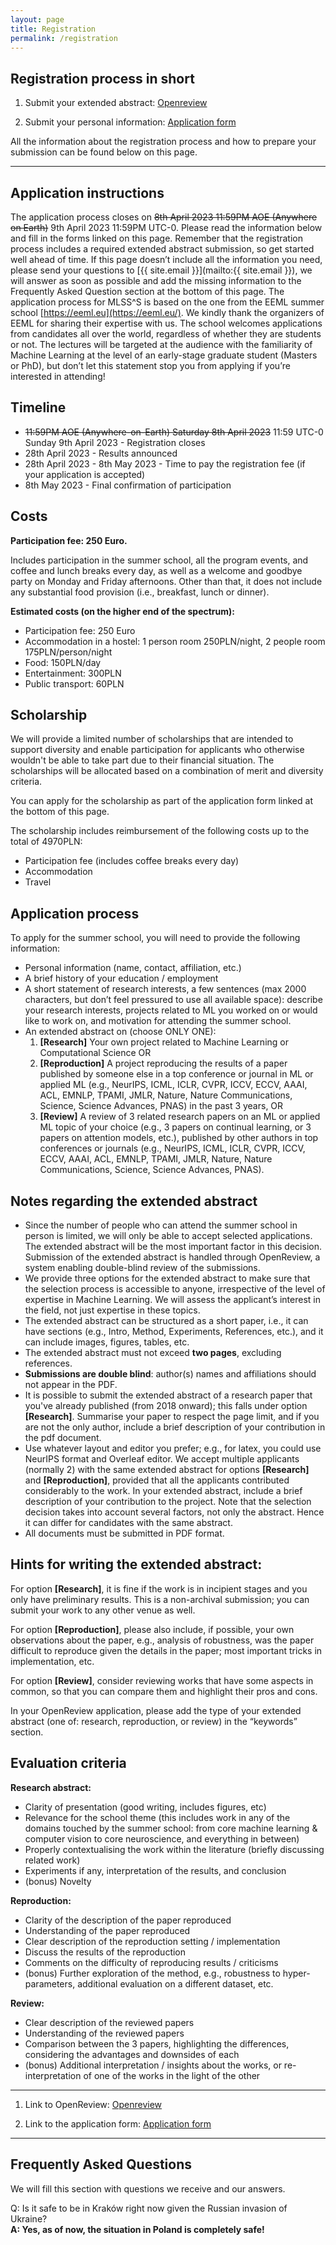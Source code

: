 ```yaml
---
layout: page
title: Registration
permalink: /registration
---
```



## Registration process in short

1) Submit your extended abstract: <a href="https://openreview.net/group?id=MLinPL.org/2023/MLSS" class="btn btn-default btn-lg"><i class="fa-solid fa-file-pdf"></i> <span class="network-name">Openreview</span></a>

2) Submit your personal information: <a href="https://forms.office.com/e/zR57si49sE" class="btn btn-default btn-lg"><i class="fa-solid fa-table-list"></i> <span class="network-name">Application form</span></a>

All the information about the registration process and how to prepare your submission can be found below on this page.


---


## Application instructions

The application process closes on ~~8th April 2023 11:59PM AOE (Anywhere on Earth)~~ 9th April 2023 11:59PM UTC-0.
Please read the information below and fill in the forms linked on this page.
Remember that the registration process includes a required extended abstract submission, so get started well ahead of time.
If this page doesn’t include all the information you need, please send your questions to [{{ site.email }}](mailto:{{ site.email }}), we will answer as soon as possible and add the missing information to the Frequently Asked Question section at the bottom of this page.
The application process for MLSS^S is based on the one from the EEML summer school [https://eeml.eu](https://eeml.eu/). We kindly thank the organizers of EEML for sharing their expertise with us. 
The school welcomes applications from candidates all over the world, regardless of whether they are students or not. The lectures will be targeted at the audience with the familiarity of Machine Learning at the level of an early-stage graduate student (Masters or PhD), but don’t let this statement stop you from applying if you’re interested in attending!


## Timeline

- ~~11:59PM AOE (Anywhere-on-Earth) Saturday 8th April 2023~~ 11:59 UTC-0 Sunday 9th April 2023 - Registration closes
- 28th April 2023 - Results announced
- 28th April 2023 - 8th May 2023 - Time to pay the registration fee (if your application is accepted)
- 8th May 2023 - Final confirmation of participation


## Costs

**Participation fee: 250 Euro.**

Includes participation in the summer school, all the program events, and coffee and lunch breaks every day, as well as a welcome and goodbye party on Monday and Friday afternoons.
Other than that, it does not include any substantial food provision (i.e., breakfast, lunch or dinner).

**Estimated costs (on the higher end of the spectrum):**

- Participation fee: 250 Euro
- Accommodation in a hostel: 1 person room 250PLN/night, 2 people room 175PLN/person/night
- Food: 150PLN/day
- Entertainment: 300PLN
- Public transport: 60PLN 


## Scholarship

We will provide a limited number of scholarships that are intended to support diversity and enable participation for applicants who otherwise wouldn't be able to take part due to their financial situation.
The scholarships will be allocated based on a combination of merit and diversity criteria.

You can apply for the scholarship as part of the application form linked at the bottom of this page.

The scholarship includes reimbursement of the following costs up to the total of 4970PLN:
- Participation fee (includes coffee breaks every day)
- Accommodation
- Travel


## Application process

To apply for the summer school, you will need to provide the following information:

- Personal information (name, contact, affiliation, etc.)
- A brief history of your education / employment
- A short statement of research interests, a few sentences (max 2000 characters, but don’t feel pressured to use all available space): describe your research interests, projects related to ML you worked on or would like to work on, and motivation for attending the summer school.
- An extended abstract on (choose ONLY ONE):
  1. **[Research]** Your own project related to Machine Learning or Computational Science OR
  2. **[Reproduction]** A project reproducing the results of a paper published by someone else in a top conference or journal in ML or applied ML (e.g., NeurIPS, ICML, ICLR, CVPR, ICCV, ECCV, AAAI, ACL, EMNLP, TPAMI, JMLR, Nature, Nature Communications, Science, Science Advances, PNAS) in the past 3 years, OR
  3. **[Review]** A review of 3 related research papers on an ML or applied ML topic of your choice (e.g., 3 papers on continual learning, or 3 papers on attention models, etc.), published by other authors in top conferences or journals (e.g., NeurIPS, ICML, ICLR, CVPR, ICCV, ECCV, AAAI, ACL, EMNLP, TPAMI, JMLR, Nature, Nature Communications, Science, Science Advances, PNAS).

## Notes regarding the extended abstract

- Since the number of people who can attend the summer school in person is limited, we will only be able to accept selected applications. The extended abstract will be the most important factor in this decision.
Submission of the extended abstract is handled through OpenReview, a system enabling double-blind review of the submissions.
- We provide three options for the extended abstract to make sure that the selection process is accessible to anyone, irrespective of the level of expertise in Machine Learning. We will assess the applicant’s interest in the field, not just expertise in these topics.
- The extended abstract can be structured as a short paper, i.e., it can have sections (e.g., Intro, Method, Experiments, References, etc.), and it can include images, figures, tables, etc.
- The extended abstract must not exceed **two pages**, excluding references.
- **Submissions are double blind**: author(s) names and affiliations should not appear in the PDF.
- It is possible to submit the extended abstract of a research paper that you've already published (from 2018 onward); this falls under option **[Research]**. Summarise your paper to respect the page limit, and if you are not the only author, include a brief description of your contribution in the pdf document.
- Use whatever layout and editor you prefer; e.g., for latex, you could use NeurIPS format and Overleaf editor.
We accept multiple applicants (normally 2) with the same extended abstract for options **[Research]** and **[Reproduction]**, provided that all the applicants contributed considerably to the work. In your extended abstract, include a brief description of your contribution to the project. Note that the selection decision takes into account several factors, not only the abstract. Hence it can differ for candidates with the same abstract.
- All documents must be submitted in PDF format.

## Hints for writing the extended abstract:

For option **[Research]**, it is fine if the work is in incipient stages and you only have preliminary results. This is a non-archival submission; you can submit your work to any other venue as well.

For option **[Reproduction]**, please also include, if possible, your own observations about the paper, e.g., analysis of robustness, was the paper difficult to reproduce given the details in the paper; most important tricks in implementation, etc.

For option **[Review]**, consider reviewing works that have some aspects in common, so that you can compare them and highlight their pros and cons.

In your OpenReview application, please add the type of your extended abstract (one of: research, reproduction, or review) in the “keywords” section.

## Evaluation criteria

**Research abstract:**
- Clarity of presentation (good writing, includes figures, etc)
- Relevance for the school theme (this includes work in any of the domains touched by the summer school: from core machine learning & computer vision to core neuroscience, and everything in between)
- Properly contextualising the work within the literature (briefly discussing related work)
- Experiments if any, interpretation of the results, and conclusion
- (bonus) Novelty


**Reproduction:**
- Clarity of the description of the paper reproduced
- Understanding of the paper reproduced
- Clear description of the reproduction setting / implementation
- Discuss the results of the reproduction
- Comments on the difficulty of reproducing results / criticisms
- (bonus) Further exploration of the method, e.g., robustness to hyper-parameters, additional evaluation on a different dataset, etc.

**Review:**
- Clear description of the reviewed papers
- Understanding of the reviewed papers
- Comparison between the 3 papers, highlighting the differences, considering the advantages and downsides of each
- (bonus) Additional interpretation / insights about the works, or re-interpretation of one of the works in the light of the other


---

1) Link to OpenReview: <a href="https://openreview.net/group?id=MLinPL.org/2023/MLSS" class="btn btn-default btn-lg"><i class="fa-solid fa-file-pdf"></i> <span class="network-name">Openreview</span></a>

2) Link to the application form: <a href="https://forms.office.com/e/zR57si49sE" class="btn btn-default btn-lg"><i class="fa-solid fa-table-list"></i> <span class="network-name">Application form</span></a>

---


## Frequently Asked Questions

We will fill this section with questions we receive and our answers.

Q: Is it safe to be in Kraków right now given the Russian invasion of Ukraine?<br/>
**A: Yes, as of now, the situation in Poland is completely safe!**

